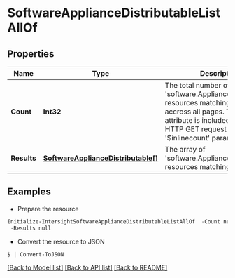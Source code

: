 # SoftwareApplianceDistributableListAllOf
## Properties

Name | Type | Description | Notes
------------ | ------------- | ------------- | -------------
**Count** | **Int32** | The total number of &#39;software.ApplianceDistributable&#39; resources matching the request, accross all pages. The &#39;Count&#39; attribute is included when the HTTP GET request includes the &#39;$inlinecount&#39; parameter. | [optional] 
**Results** | [**SoftwareApplianceDistributable[]**](SoftwareApplianceDistributable.md) | The array of &#39;software.ApplianceDistributable&#39; resources matching the request. | [optional] 

## Examples

- Prepare the resource
```powershell
Initialize-IntersightSoftwareApplianceDistributableListAllOf  -Count null `
 -Results null
```

- Convert the resource to JSON
```powershell
$ | Convert-ToJSON
```

[[Back to Model list]](../README.md#documentation-for-models) [[Back to API list]](../README.md#documentation-for-api-endpoints) [[Back to README]](../README.md)

